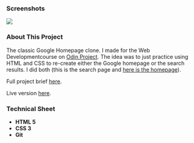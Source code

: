 <h3>Screenshots</h3>
<img src="page.gif">

<h3>About This Project</h3>
<p>The classic Google Homepage clone. I made for the Web Developmentcourse on <a href="https://www.theodinproject.com/">Odin Project</a>. The idea was to just practice
using HTML and CSS to re-create either the Google homepage or the search results. I did both (this is the search page and <a href="https://mickywagner.github.io/google-homepage/">here is the homepage</a>).
</p>

<p>Full project brief <a href="https://www.theodinproject.com/courses/web-development-101/lessons/html-css">here</a>.</p>
<p>Live version <a href="https://mickywagner.github.io/google-search-page/">here</a>.</p>


<h3>Technical Sheet</h3>

<strong>
<ul>
  <li>HTML 5</li>
  <li>CSS 3</li>
  <li>Git</li>
</ul>
</strong>



